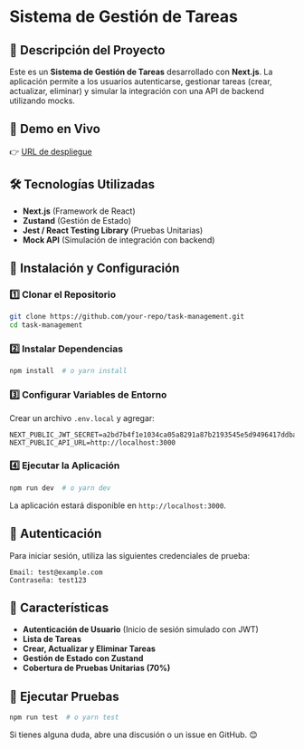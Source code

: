 # Sistema de Gestión de Tareas

## 📌 Descripción del Proyecto

Este es un **Sistema de Gestión de Tareas** desarrollado con **Next.js**. La aplicación permite a los usuarios autenticarse, gestionar tareas (crear, actualizar, eliminar) y simular la integración con una API de backend utilizando mocks.

## 🚀 Demo en Vivo

👉 [URL de despliegue](https://task-manager-next-five.vercel.app/) 

## 🛠️ Tecnologías Utilizadas

- **Next.js** (Framework de React)
- **Zustand** (Gestión de Estado)
- **Jest / React Testing Library** (Pruebas Unitarias)
- **Mock API** (Simulación de integración con backend)

## 🔧 Instalación y Configuración

### 1️⃣ Clonar el Repositorio

```bash
git clone https://github.com/your-repo/task-management.git
cd task-management
```

### 2️⃣ Instalar Dependencias

```bash
npm install  # o yarn install
```

### 3️⃣ Configurar Variables de Entorno

Crear un archivo `.env.local` y agregar:

```
NEXT_PUBLIC_JWT_SECRET=a2bd7b4f1e1034ca05a8291a87b2193545e5d9496417ddba17531f4f12097480
NEXT_PUBLIC_API_URL=http://localhost:3000
```

### 4️⃣ Ejecutar la Aplicación

```bash
npm run dev  # o yarn dev
```

La aplicación estará disponible en `http://localhost:3000`.

## 🔐 Autenticación

Para iniciar sesión, utiliza las siguientes credenciales de prueba:

```
Email: test@example.com
Contraseña: test123
```

## 📝 Características

- **Autenticación de Usuario** (Inicio de sesión simulado con JWT)
- **Lista de Tareas**
- **Crear, Actualizar y Eliminar Tareas**
- **Gestión de Estado con Zustand**
- **Cobertura de Pruebas Unitarias (70%)**

## 🧪 Ejecutar Pruebas

```bash
npm run test  # o yarn test
```

Si tienes alguna duda, abre una discusión o un issue en GitHub. 😊

